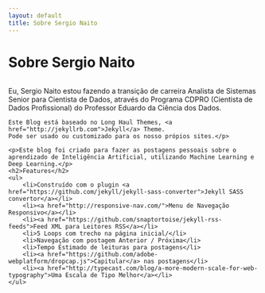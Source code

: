 ```yaml
---
layout: default
title: Sobre Sergio Naito
---
```


<div class="post">
	<h1 class="pageTitle">Sobre Sergio Naito</h1>
	<img src="{{ '/assets/img/touring.jpg' }}" alt="">
	<p class="intro">Eu, Sergio Naito estou fazendo a transição de carreira Analista de Sistemas Senior para Cientista de Dados, através do Programa CDPRO (Cientista de Dados Profissional) do Professor Eduardo da Ciência dos Dados.
	
	Este Blog está baseado no Long Haul Themes, <a href="http://jekyllrb.com">Jekyll</a> Theme. 
	Pode ser usado ou customizado para os nosso própios sites.</p>

	<p>Este blog foi criado para fazer as postagens pessoais sobre o aprendizado de Inteligência Artificial, utilizando Machine Learning e Deep Learning.</p>
	<h2>Features</h2>
	<ul>
		<li>Construído com o plugin <a href="https://github.com/jekyll/jekyll-sass-converter">Jekyll SASS convertor</a></li>
  		<li><a href="http://responsive-nav.com/">Menu de Navegação Responsivo</a></li>
  		<li><a href="https://github.com/snaptortoise/jekyll-rss-feeds">Feed XML para Leitores RSS</a></li>
  		<li>5 Loops com trecho na página inicial/</li>
  		<li>Navegação com postagem Anterior / Próxima</li>
		<li>Tempo Estimado de leituras para postagens</li>
  		<li><a href="https://github.com/adobe-webplatform/dropcap.js">Capitular</a> nas postagens</li>
  		<li><a href="http://typecast.com/blog/a-more-modern-scale-for-web-typography">Uma Escala de Tipo Melhor</a></li>
  	</ul>
</div>
